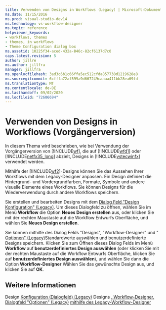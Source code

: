 ```yaml
---
title: Verwenden von Designs in Workflows (Legacy) | Microsoft-Dokumentation
ms.date: 11/15/2016
ms.prod: visual-studio-dev14
ms.technology: vs-workflow-designer
ms.topic: reference
helpviewer_keywords:
- workflows, themes
- themes, in workflows
- Theme Configuration dialog box
ms.assetid: 10225f34-aced-432a-846c-82cf6137d7c0
caps.latest.revision: 5
author: jillre
ms.author: jillfra
manager: jillfra
ms.openlocfilehash: 3ad3c6b1c66ffa5ec512cfda857738d1219628e8
ms.sourcegitcommit: 6cfffa72af599a9d667249caaaa411bb28ea69fd
ms.translationtype: MT
ms.contentlocale: de-DE
ms.lasthandoff: 09/02/2020
ms.locfileid: "72606694"
---
```

# <a name="using-themes-in-workflows-legacy"></a>Verwenden von Designs in Workflows (Vorgängerversion)
In diesem Thema wird beschrieben, wie bei Verwendung der Vorgängerversion von [!INCLUDE[wf](../includes/wf-md.md)], die auf [!INCLUDE[wfd1](../includes/wfd1-md.md)] oder [!INCLUDE[netfx35_long](../includes/netfx35-long-md.md)] abzielt, Designs in [!INCLUDE[vstecwinfx](../includes/vstecwinfx-md.md)] verwendet werden.

 Mithilfe der [!INCLUDE[wf2](../includes/wf2-md.md)]-Designs können Sie das Aussehen Ihrer Workflows mit dem Legacy-Designer anpassen. Ein Design definiert die Hintergrund- und Vordergrundfarben, Formate, Symbole und andere visuelle Elemente eines Workflows. Sie können Designs für die Wiederverwendung durch andere Workflows speichern.

 Sie erstellen und bearbeiten Designs mit dem [Dialog Feld "Design Konfiguration" (Legacy)](../workflow-designer/theme-configuration-dialog-box-legacy.md). Um dieses Dialogfeld zu öffnen, wählen Sie im Menü **Workflow** die Option **Neues Design erstellen** aus, oder klicken Sie mit der rechten Maustaste auf die Workflow Entwurfs Oberfläche, und wählen Sie **Neues Design erstellen**.

 Sie können mithilfe des Dialog Felds "Designs", "Workflow-Designer" und " [Optionen" (Legacy)](../workflow-designer/themes-workflow-designer-options-dialog-box-legacy.md)Standardwerte auswählen und benutzerdefinierte Designs speichern. Klicken Sie zum Öffnen dieses Dialog Felds im Menü **Workflow** auf **benutzerdefiniertes Design auswählen** (oder klicken Sie mit der rechten Maustaste auf die Workflow Entwurfs Oberfläche, klicken Sie auf **benutzerdefiniertes Design auswählen**), und wählen Sie dann die Option **Workflow-Designer** Wählen Sie das gewünschte Design aus, und klicken Sie auf **OK**.

## <a name="see-also"></a>Weitere Informationen
 Design [Konfiguration (Dialogfeld) (Legacy)](../workflow-designer/theme-configuration-dialog-box-legacy.md) Designs [, Workflow-Designer, Dialogfeld "Optionen" (Legacy)](../workflow-designer/themes-workflow-designer-options-dialog-box-legacy.md) [mithilfe des Legacy-Workflow-Designer](../workflow-designer/using-the-legacy-workflow-designer.md)